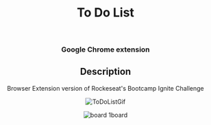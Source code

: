 <div align="center">
<h1>To Do List</h1>
<br>
<h3>Google Chrome extension</h3>

## Description

Browser Extension version of Rockeseat's Bootcamp Ignite Challenge


 
![ToDoListGif](https://user-images.githubusercontent.com/106563089/210002878-98f1bd29-11b5-45e0-9bdd-c5b7e03b2a25.gif) 
 

 
![board 1board](https://user-images.githubusercontent.com/106563089/210004800-f1b40ba7-7bb2-48ba-a1b4-37ef1f201ffd.png)
 
  </div>

  

